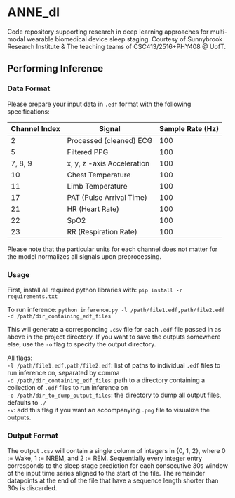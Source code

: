 # ANNE_dl
Code repository supporting research in deep learning approaches for multi-modal wearable biomedical device sleep staging. Courtesy of Sunnybrook Research Institute &amp; The teaching teams of CSC413/2516+PHY408 @ UofT.

## Performing Inference
### Data Format
Please prepare your input data in `.edf` format with the following specifications:

| Channel Index | Signal                     | Sample Rate (Hz) |
|---------------|----------------------------|------------------|
| 2             | Processed (cleaned) ECG    | 100              |
| 5             | Filtered PPG               | 100              |
| 7, 8, 9       | x, y, z -axis Acceleration | 100              |
| 10            | Chest Temperature          | 100              |
| 11            | Limb Temperature           | 100              |
| 17            | PAT (Pulse Arrival Time)   | 100              |
| 21            | HR (Heart Rate)            | 100              |
| 22            | SpO2                       | 100              |
| 23            | RR (Respiration Rate)      | 100              |

Please note that the particular units for each channel does not matter for the model normalizes all signals upon preprocessing.

### Usage
First, install all required python libraries with:
`pip install -r requirements.txt`

To run inference:
`python inference.py -l /path/file1.edf,path/file2.edf -d /path/dir_containing_edf_files`

This will generate a corresponding `.csv` file for each `.edf` file passed in as above in the project directory. 
If you want to save the outputs somewhere else, use the `-o` flag to specify the output directory.

All flags:\
`-l /path/file1.edf,path/file2.edf`: list of paths to individual `.edf` files to run inference on, separated by comma\
`-d /path/dir_containing_edf_files`: path to a directory containing a collection of `.edf` files to run inference on\
`-o /path/dir_to_dump_output_files`: the directory to dump all output files, defaults to `./`
\
`-v`: add this flag if you want an accompanying `.png` file to visualize the outputs.

### Output Format
The output `.csv` will contain a single column of integers in {0, 1, 2}, where 0 := Wake, 1 := NREM, and 2 := REM.
Sequentially every integer entry corresponds to the sleep stage prediction for each consecutive 30s window of the input time series aligned to the start of the file.
The remainder datapoints at the end of the file that have a sequence length shorter than 30s is discarded.